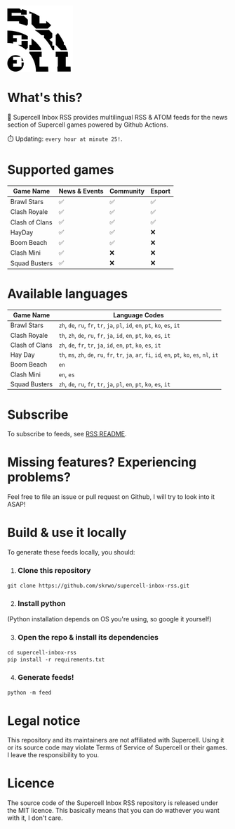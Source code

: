 ![Supercell logo behind the RSS icon](/favicon.png)
# What's this?
📰 Supercell Inbox RSS provides multilingual RSS & ATOM feeds for the news section of Supercell games powered by Github Actions.

⏱️ Updating: `every hour at minute 25!`.

# Supported games
|Game Name|News & Events|Community|Esport|
|---------|-------------|---------|------|
|Brawl Stars|✅|✅|✅|
|Clash Royale|✅|✅|✅|
|Clash of Clans|✅|✅|✅|
|HayDay|✅|✅|❌|
|Boom Beach|✅|✅|❌|
|Clash Mini|✅|❌|❌|
|Squad Busters|✅|❌|❌|

# Available languages
|Game Name|Language Codes|
|---------|--------------|
|Brawl Stars|`zh`, `de`, `ru`, `fr`, `tr`, `ja`, `pl`, `id`, `en`, `pt`, `ko`, `es`, `it`|
|Clash Royale|`th`, `zh`, `de`, `ru`, `fr`, `ja`, `id`, `en`, `pt`, `ko`, `es`, `it`|
|Clash of Clans|`zh`, `de`, `fr`, `tr`, `ja`, `id`, `en`, `pt`, `ko`, `es`, `it`|
|Hay Day|`th`, `ms`, `zh`, `de`, `ru`, `fr`, `tr`, `ja`, `ar`, `fi`, `id`, `en`, `pt`, `ko`, `es`, `nl`, `it`|
|Boom Beach|`en`|
|Clash Mini|`en`, `es`|
|Squad Busters|`zh`, `de`, `ru`, `fr`, `tr`, `ja`, `pl`, `en`, `pt`, `ko`, `es`, `it`|

# Subscribe
To subscribe to feeds, see [RSS README](/rss).

# Missing features? Experiencing problems?
Feel free to file an issue or pull request on Github, I will try to look into it ASAP!

# Build & use it locally
To generate these feeds locally, you should:
1. ### Clone this repository
```
git clone https://github.com/skrwo/supercell-inbox-rss.git
```

2. ### Install python
(Python installation depends on OS you're using, so google it yourself)

3. ### Open the repo & install its dependencies
```
cd supercell-inbox-rss
pip install -r requirements.txt
```

4. ### Generate feeds!
```
python -m feed
```

# Legal notice
This repository and its maintainers are not affiliated with Supercell. Using it or its source code may violate Terms of Service of Supercell or their games. I leave the responsibility to you.

# Licence
The source code of the Supercell Inbox RSS repository is released under the MIT licence. This basically means that you can do wathever you want with it, I don't care.